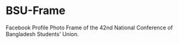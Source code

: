 # BSU-Frame

Facebook Profile Photo Frame of the 42nd National Conference of Bangladesh Students' Union.
